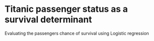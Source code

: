 # Titanic passenger status as a survival determinant
Evaluating the passengers chance of survival using Logistic regression 
